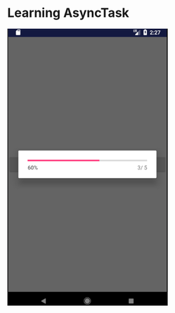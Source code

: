 # Learning AsyncTask
![](https://github.com/HBU/AndroidDemo/blob/master/chapter10/AsyncTask_learning/show.png)
